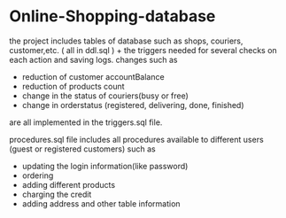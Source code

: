 # Online-Shopping-database
the project includes tables of database such as shops, couriers, customer,etc.    ( all in ddl.sql )
+
the triggers needed for several checks on each action and saving logs.
changes such as 
* reduction of customer accountBalance
* reduction of products count
* change in the status of couriers(busy or free) 
* change in orderstatus (registered, delivering, done, finished) 

are all implemented in the triggers.sql file.

procedures.sql file includes all procedures available to different users (guest or registered customers) such as
* updating the login information(like password)
* ordering
* adding different products
* charging the credit
* adding address and other table information
